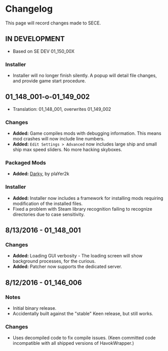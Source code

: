 # Changelog

This page will record changes made to SECE.

## IN DEVELOPMENT
* Based on SE DEV 01_150_00X

### Installer
* Installer will no longer finish silently.  A popup will detail file changes, and provide game start procedure.

## 01_148_001-o-01_149_002
* Translation: 01_148_001, overwrites 01_149_002

### Changes
* **Added:** Game compiles mods with debugging information.  This means mod crashes will now include line numbers.
* **Added:** `Edit Settings > Advanced` now includes large ship and small ship max speed sliders.  No more hacking skyboxes.

### Packaged Mods
* **Added:** [Darky](http://forum.keenswh.com/threads/darky-shader-mod-make-darkness-great-again.7385983/), by plaYer2k

### Installer
* **Added:** Installer now includes a framework for installing mods requiring modification of the installed files.
* Fixed a problem with Steam library recognition failing to recognize directories due to case sensitivity.

## 8/13/2016 - 01_148_001
### Changes
* **Added:** Loading GUI verbosity - The loading screen will show background processes, for the curious.
* **Added:** Patcher now supports the dedicated server.

## 8/12/2016 - 01_146_006
### Notes
* Initial binary release.
* Accidentally built against the "stable" Keen release, but still works.

### Changes
* Uses decompiled code to fix compile issues. (Keen committed code incompatible with all shipped versions of HavokWrapper.)